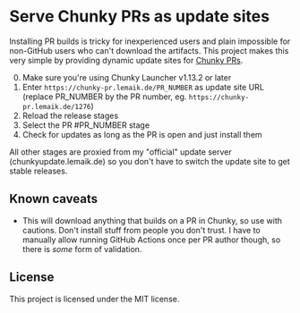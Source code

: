 # Serve Chunky PRs as update sites

Installing PR builds is tricky for inexperienced users and plain impossible for non-GitHub users who can't download the artifacts. This project makes this very simple by providing dynamic update sites for [Chunky PRs](https://github.com/chunky-dev/chunky/pulls).

0. Make sure you're using Chunky Launcher v1.13.2 or later
1. Enter `https://chunky-pr.lemaik.de/PR_NUMBER` as update site URL (replace PR_NUMBER by the PR number, eg. `https://chunky-pr.lemaik.de/1276`)
2. Reload the release stages
3. Select the PR #PR_NUMBER stage
4. Check for updates as long as the PR is open and just install them

All other stages are proxied from my "official" update server (chunkyupdate.lemaik.de) so you don't have to switch the update site to get stable releases.

## Known caveats

- This will download anything that builds on a PR in Chunky, so use with cautions. Don't install stuff from people you don't trust. I have to manually allow running GitHub Actions once per PR author though, so there is _some_ form of validation.

## License

This project is licensed under the MIT license.
